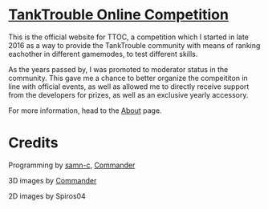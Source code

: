 # [TankTrouble Online Competition](https://samn-c.github.io/TTOC)
This is the official website for TTOC, a competition which I started in late 2016 as a way to
provide the TankTrouble community with means of ranking eachother in different gamemodes, to test
different skills.

As the years passed by, I was promoted to moderator status in the community. This gave me a chance 
to better organize the compeititon in line with official events, as well as allowed me to
directly receive support from the developers for prizes, as well as an exclusive yearly accessory.

For more information, head to the [About](https://samn-c.github.io/TTOC/html/About.html) page.

# Credits
Programming by [samn-c](https://github.com/samn-c), [Commander](https://github.com/CommanderAnime/)

3D images by [Commander](https://github.com/CommanderAnime/)

2D images by Spiros04